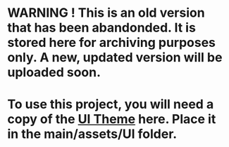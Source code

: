 # WARNING ! This is an old version that has been abandonded. It is stored here for archiving purposes only. A new, updated version will be uploaded soon.
# To use this project, you will need a copy of the [UI Theme](https://azagaya.itch.io/simplebox-gui/devlog/260537/another-theme-for-godot-games) here. Place it in the main/assets/UI folder.
